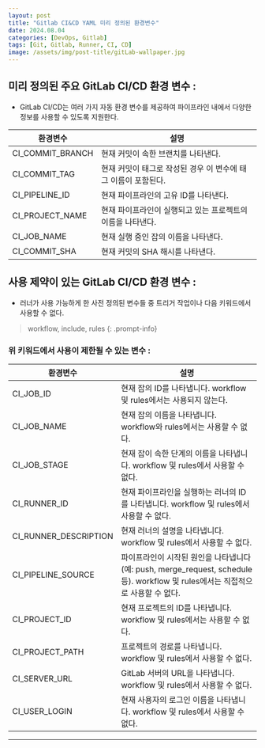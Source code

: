 ```yaml
---
layout: post
title: "Gitlab CI&CD YAML 미리 정의된 환경변수"
date: 2024.08.04
categories: [DevOps, Gitlab] 
tags: [Git, Gitlab, Runner, CI, CD]
image: /assets/img/post-title/gitLab-wallpaper.jpg
---
```


## 미리 정의된 주요 GitLab CI/CD 환경 변수 :
- GitLab CI/CD는 여러 가지 자동 환경 변수를 제공하여 파이프라인 내에서 다양한 정보를 사용할 수 있도록 지원한다.

|환경변수|설명|
|-----|-----|
|CI_COMMIT_BRANCH|현재 커밋이 속한 브랜치를 나타낸다.|
|CI_COMMIT_TAG|현재 커밋이 태그로 작성된 경우 이 변수에 태그 이름이 포함된다.|
|CI_PIPELINE_ID|현재 파이프라인의 고유 ID를 나타낸다.|
|CI_PROJECT_NAME|현재 파이프라인이 실행되고 있는 프로젝트의 이름을 나타낸다.|
|CI_JOB_NAME|현재 실행 중인 잡의 이름을 나타낸다.|
|CI_COMMIT_SHA|현재 커밋의 SHA 해시를 나타낸다.|

## 사용 제약이 있는 GitLab CI/CD 환경 변수 :
- 러너가 사용 가능하게 한 사전 정의된 변수들 중 트리거 작업이나 다음 키워드에서 사용할 수 없다.

> workflow, include, rules
{: .prompt-info}

### 위 키워드에서 사용이 제한될 수 있는 변수 :

|환경변수|설명|
|-----|-----|
|CI_JOB_ID|현재 잡의 ID를 나타냅니다. workflow 및 rules에서는 사용되지 않는다.|
|CI_JOB_NAME|현재 잡의 이름을 나타냅니다. workflow와 rules에서는 사용할 수 없다.|
|CI_JOB_STAGE|현재 잡이 속한 단계의 이름을 나타냅니다. workflow 및 rules에서 사용할 수 없다.|
|CI_RUNNER_ID|현재 파이프라인을 실행하는 러너의 ID를 나타냅니다. workflow 및 rules에서 사용할 수 없다.|
|CI_RUNNER_DESCRIPTION|현재 러너의 설명을 나타냅니다. workflow 및 rules에서 사용할 수 없다.|
|CI_PIPELINE_SOURCE|파이프라인이 시작된 원인을 나타냅니다 (예: push, merge_request, schedule 등). workflow 및 rules에서는 직접적으로 사용할 수 없다.|
|CI_PROJECT_ID|현재 프로젝트의 ID를 나타냅니다. workflow 및 rules에서는 사용할 수 없다.|
|CI_PROJECT_PATH|프로젝트의 경로를 나타냅니다. workflow 및 rules에서 사용할 수 없다.|
|CI_SERVER_URL|GitLab 서버의 URL을 나타냅니다. workflow 및 rules에서 사용할 수 없다.|
|CI_USER_LOGIN|현재 사용자의 로그인 이름을 나타냅니다. workflow 및 rules에서 사용할 수 없다.|

* * *